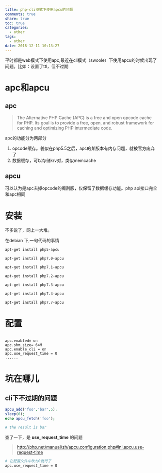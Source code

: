```yaml
---
title: php-cli模式下使用apcu的问题
comments: true
share: true
toc: true
categories:
  - other
tags:
  - other
date: 2018-12-11 10:13:27
---
```



平时都是web模式下使用apc,最近在cli模式（swoole）下使用apcu的时候出现了问题。比如：设置了ttl，但不过期

<!-- more -->  

# apc和apcu

## apc

> The Alternative PHP Cache (APC) is a free and open opcode cache for PHP. Its goal is to provide a free, open, and robust framework for caching and optimizing PHP intermediate code.

apc的功能分为两部分

1. opcode缓存。貌似在php5.5之后，apc的某版本有内存问题，就被官方废弃了 
2. 数据缓存，可以存储k/v对，类似memcache

## apcu

可以认为是apc去掉opcode的阉割版，仅保留了数据缓存功能。php api接口完全和apc相同

# 安装

不多说了，网上一大堆。

在debian 下,一句代码的事情

```bash
apt-get install php5-apcu

apt-get install php7.0-apcu

apt-get install php7.1-apcu

apt-get install php7.2-apcu

apt-get install php7.3-apcu

apt-get install php7.4-apcu

apt-get install php7.7-apcu
```

# 配置
```text

apc.enabled= on
apc.shm_size= 64M
apc.enable_cli = on
apc.use_request_time = 0
......
```



# 坑在哪儿

## cli下不过期的问题

```php
apcu_add('foo','bar',5);
sleep(6);
echo apcu_fetch('foo');

# the result is bar

```

查了一下，是 **use_request_time** 的问题

> http://php.net/manual/zh/apcu.configuration.php#ini.apcu.use-request-time

```bash
# 在配置文件中改为0就行了
apc.use_request_time = 0
```


